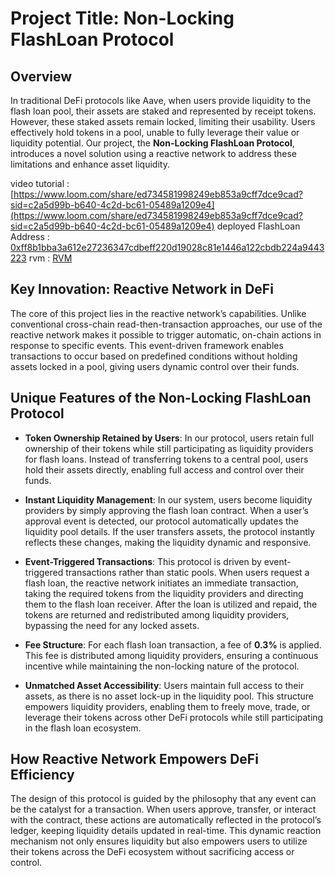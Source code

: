 # Project Title: Non-Locking FlashLoan Protocol

## Overview

In traditional DeFi protocols like Aave, when users provide liquidity to the flash loan pool, their assets are staked and represented by receipt tokens. However, these staked assets remain locked, limiting their usability. Users effectively hold tokens in a pool, unable to fully leverage their value or liquidity potential. Our project, the **Non-Locking FlashLoan Protocol**, introduces a novel solution using a reactive network to address these limitations and enhance asset liquidity.

video tutorial : [https://www.loom.com/share/ed734581998249eb853a9cff7dce9cad?sid=c2a5d99b-b640-4c2d-bc61-05489a1209e4](https://www.loom.com/share/ed734581998249eb853a9cff7dce9cad?sid=c2a5d99b-b640-4c2d-bc61-05489a1209e4)
deployed FlashLoan Address : [0xff8b1bba3a612e27236347cdbeff220d19028c81e1446a122cbdb224a9443223](https://sepolia.etherscan.io/tx/0xff8b1bba3a612e27236347cdbeff220d19028c81e1446a122cbdb224a9443223)
rvm : [RVM](https://kopli.reactscan.net/rvm/0xafe08919dac82e79ae274eb94441aa2447bb13b6)

## Key Innovation: Reactive Network in DeFi

The core of this project lies in the reactive network’s capabilities. Unlike conventional cross-chain read-then-transaction approaches, our use of the reactive network makes it possible to trigger automatic, on-chain actions in response to specific events. This event-driven framework enables transactions to occur based on predefined conditions without holding assets locked in a pool, giving users dynamic control over their funds.

## Unique Features of the Non-Locking FlashLoan Protocol

- **Token Ownership Retained by Users**: In our protocol, users retain full ownership of their tokens while still participating as liquidity providers for flash loans. Instead of transferring tokens to a central pool, users hold their assets directly, enabling full access and control over their funds.

- **Instant Liquidity Management**: In our system, users become liquidity providers by simply approving the flash loan contract. When a user’s approval event is detected, our protocol automatically updates the liquidity pool details. If the user transfers assets, the protocol instantly reflects these changes, making the liquidity dynamic and responsive.

- **Event-Triggered Transactions**: This protocol is driven by event-triggered transactions rather than static pools. When users request a flash loan, the reactive network initiates an immediate transaction, taking the required tokens from the liquidity providers and directing them to the flash loan receiver. After the loan is utilized and repaid, the tokens are returned and redistributed among liquidity providers, bypassing the need for any locked assets.

- **Fee Structure**: For each flash loan transaction, a fee of **0.3%** is applied. This fee is distributed among liquidity providers, ensuring a continuous incentive while maintaining the non-locking nature of the protocol.

- **Unmatched Asset Accessibility**: Users maintain full access to their assets, as there is no asset lock-up in the liquidity pool. This structure empowers liquidity providers, enabling them to freely move, trade, or leverage their tokens across other DeFi protocols while still participating in the flash loan ecosystem.

## How Reactive Network Empowers DeFi Efficiency

The design of this protocol is guided by the philosophy that any event can be the catalyst for a transaction. When users approve, transfer, or interact with the contract, these actions are automatically reflected in the protocol’s ledger, keeping liquidity details updated in real-time. This dynamic reaction mechanism not only ensures liquidity but also empowers users to utilize their tokens across the DeFi ecosystem without sacrificing access or control.
